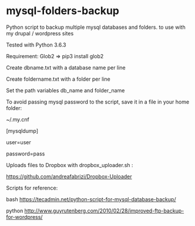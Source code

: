 # mysql-folders-backup

 Python script to backup multiple mysql databases and folders.
 to use with my drupal / wordpress sites

 Tested with Python 3.6.3

 Requirement: Glob2 => pip3 install glob2

 Create dbname.txt with a database name per line

 Create foldername.txt with a folder per line

 Set the path variables db_name and folder_name

 To avoid passing mysql password to the script, save it in a file in your home folder:

 ~/.my.cnf

 [mysqldump]

 user=user

 password=pass

 Uploads files to Dropbox with dropbox_uploader.sh :

 https://github.com/andreafabrizi/Dropbox-Uploader

 Scripts for reference:

 bash 
 https://tecadmin.net/python-script-for-mysql-database-backup/

 python http://www.guyrutenberg.com/2010/02/28/improved-ftp-backup-for-wordpress/
